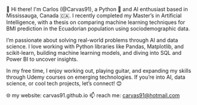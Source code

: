 👋 Hi there! I'm Carlos (@Carvas91), a Python 🐍 and AI enthusiast based in Mississauga, Canada 🇨🇦. I recently completed my Master’s in Artificial Intelligence, with a thesis on comparing machine learning techniques for BMI prediction in the Ecuadorian population using sociodemographic data.

I’m passionate about solving real-world problems through AI and data science. I love working with Python libraries like Pandas, Matplotlib, and scikit-learn, building machine learning models, and diving into SQL and Power BI to uncover insights.

In my free time, I enjoy working out, playing guitar, and expanding my skills through Udemy courses on emerging technologies. If you’re into AI, data science, or cool tech projects, let’s connect! 😊

🌐 my website: carvas91.github.io
📫 reach me: carvas91@hotmail.com
